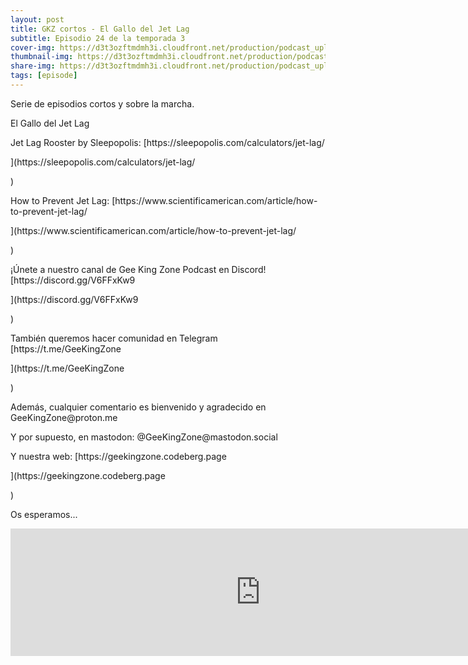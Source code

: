 ```yaml
---
layout: post
title: GKZ cortos - El Gallo del Jet Lag
subtitle: Episodio 24 de la temporada 3
cover-img: https://d3t3ozftmdmh3i.cloudfront.net/production/podcast_uploaded_nologo/14743809/14743809-1619370377976-ce118b9b0f9a8.jpg
thumbnail-img: https://d3t3ozftmdmh3i.cloudfront.net/production/podcast_uploaded_nologo/14743809/14743809-1619370377976-ce118b9b0f9a8.jpg
share-img: https://d3t3ozftmdmh3i.cloudfront.net/production/podcast_uploaded_nologo/14743809/14743809-1619370377976-ce118b9b0f9a8.jpg
tags: [episode]
---
```


<p>Serie de episodios cortos y sobre la marcha.</p>
<p>El Gallo del Jet Lag</p>
<p>Jet Lag Rooster by Sleepopolis: [https://sleepopolis.com/calculators/jet-lag/</p>](https://sleepopolis.com/calculators/jet-lag/</p>)
<p>How to Prevent Jet Lag: [https://www.scientificamerican.com/article/how-to-prevent-jet-lag/</p>](https://www.scientificamerican.com/article/how-to-prevent-jet-lag/</p>)
<p>¡Únete a nuestro canal de Gee King Zone Podcast en Discord! [https://discord.gg/V6FFxKw9</p>](https://discord.gg/V6FFxKw9</p>)
<p>También queremos hacer comunidad en Telegram [https://t.me/GeeKingZone</p>](https://t.me/GeeKingZone</p>)
<p>Además, cualquier comentario es bienvenido y agradecido en GeeKingZone@proton.me</p>
<p>Y por supuesto, en mastodon: @GeeKingZone@mastodon.social</p>
<p>Y nuestra web: [https://geekingzone.codeberg.page</p>](https://geekingzone.codeberg.page</p>)
<p>Os esperamos...</p>
<iframe src='https://podcasters.spotify.com/pod/show/geekingzone/episodes/GKZ-cortos---El-Gallo-del-Jet-Lag-e1s7cn0' height='204px' width='800px' frameborder='0' scrolling='no'></iframe>